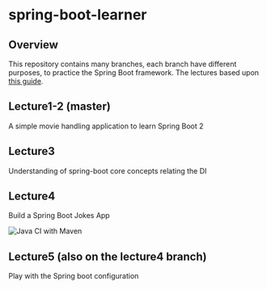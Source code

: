 # spring-boot-learner

## Overview
This repository contains many branches, each branch have different purposes, to practice the Spring Boot framework. The lectures based upon  [this guide](https://www.udemy.com/course/spring-framework-5-beginner-to-guru/).

## Lecture1-2 (master)
A simple movie handling application to learn Spring Boot 2

## Lecture3
Understanding of spring-boot core concepts relating the DI

## Lecture4
Build a Spring Boot Jokes App

![Java CI with Maven](https://github.com/akbence/spring-boot-learner/workflows/Java%20CI%20with%20Maven/badge.svg?branch=master)

## Lecture5 (also on the lecture4 branch)
Play with the Spring boot configuration

